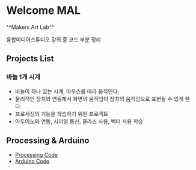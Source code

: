 # Welcome MAL
^^Makers Art Lab^^

융합미디어스튜디오 강의 중 코드 부분 정리

## Projects List

### 바늘 1개 시계
* 바늘이 하나 있는 시계, 마우스를 따라 움직인다.
* 물리적인 장치와 연동해서 화면의 움직임이 장치의 움직임으로 표현될 수 있게 한다.
* 프로세싱의 기능을 학습하기 위한 프로젝트
* 아두이노와 연동, 시리얼 통신, 클라스 사용, 벡터 사용 학습


## Processing & Arduino

* [Processing Code](01_Processing)
* [Arduino Code](02_Arduino)
